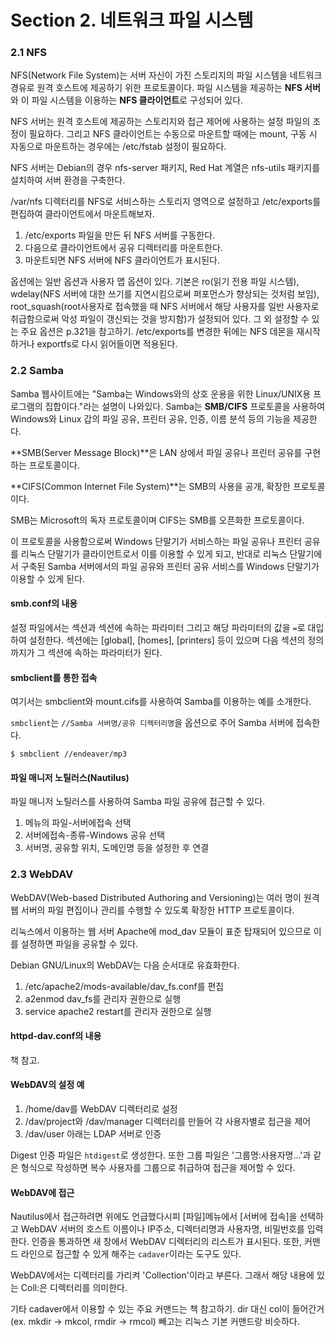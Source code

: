 # Section 2. 네트워크 파일 시스템

### 2.1 NFS

NFS\(Network File System\)는 서버 자신이 가진 스토리지의 파일 시스템을 네트워크 경유로 원격 호스트에 제공하기 위한 프로토콜이다. 파일 시스템을 제공하는 **NFS 서버**와 이 파일 시스템을 이용하는 **NFS 클라이언트**로 구성되어 있다.

NFS 서버는 원격 호스트에 제공하는 스토리지와 접근 제어에 사용하는 설정 파일의 조정이 필요하다. 그리고 NFS 클라이언트는 수동으로 마운트할 때에는 mount, 구동 시 자동으로 마운트하는 경우에는 /etc/fstab 설정이 필요하다.

NFS 서버는 Debian의 경우 nfs-server 패키지, Red Hat 계열은 nfs-utils 패키지를 설치하여 서버 환경을 구축한다.

/var/nfs 디렉터리를 NFS로 서비스하는 스토리지 영역으로 설정하고 /etc/exports를 편집하여 클라이언트에서 마운트해보자.

1. /etc/exports 파일을 만든 뒤 NFS 서버를 구동한다.
2. 다음으로 클라이언트에서 공유 디렉터리를 마운트한다.
3. 마운트되면 NFS 서버에 NFS 클라이언트가 표시된다.

옵션에는 일반 옵션과 사용자 맵 옵션이 있다. 기본은 ro\(읽기 전용 파일 시스템\), wdelay\(NFS 서버에 대한 쓰기를 지연시킴으로써 퍼포먼스가 향상되는 것처럼 보임\), root\_squash\(root사용자로 접속했을 때 NFS 서버에서 해당 사용자를 일반 사용자로 취급함으로써 악성 파일이 갱신되는 것을 방지함\)가 설정되어 있다. 그 외 설정할 수 있는 주요 옵션은 p.321을 참고하기. /etc/exports를 변경한 뒤에는 NFS 데몬을 재시작하거나 exportfs로 다시 읽어들이면 적용된다.

### 2.2 Samba

Samba 웹사이트에는 "Samba는 Windows와의 상호 운용을 위한 Linux/UNIX용 프로그램의 집합이다."라는 설명이 나와있다. Samba는 **SMB/CIFS** 프로토콜을 사용하여 Windows와 Linux 갑의 파일 공유, 프린터 공유, 인증, 이름 분석 등의 기능을 제공한다.

**SMB\(Server Message Block\)**은 LAN 상에서 파일 공유나 프린터 공유를 구현하는 프로토콜이다.

**CIFS\(Common Internet File System\)**는 SMB의 사용을 공개, 확장한 프로토콜이다.

SMB는 Microsoft의 독자 프로토콜이며 CIFS는 SMB를 오픈화한 프로토콜이다.

이 프로토콜을 사용함으로써 Windows 단말기가 서비스하는 파일 공유나 프린터 공유를 리눅스 단말기가 클라이언트로서 이를 이용할 수 있게 되고, 반대로 리눅스 단말기에서 구축된 Samba 서버에서의 파일 공유와 프린터 공유 서비스를 Windows 단말기가 이용할 수 있게 된다.

#### smb.conf의 내용

설정 파일에서는 섹션과 섹션에 속하는 파라미터 그리고 해당 파라미터의 값을 `=`로 대입하여 설정한다. 섹션에는 \[global\], \[homes\], \[printers\] 등이 있으며 다음 섹션의 정의까지가 그 섹션에 속하는 파라미터가 된다.

#### smbclient를 통한 접속

여기서는 smbclient와 mount.cifs를 사용하여 Samba를 이용하는 예를 소개한다.

`smbclient`는 `//Samba 서버명/공유 디렉터리명`을 옵션으로 주어 Samba 서버에 접속한다.

```
$ smbclient //endeaver/mp3
```

#### 파일 매니저 노틸러스\(Nautilus\)

파일 매니저 노틸러스를 사용하여 Samba 파일 공유에 접근할 수 있다.

1. 메뉴의 파일-서버에접속 선택
2. 서버에접속-종류-Windows 공유 선택
3. 서버명, 공유할 위치, 도메인명 등을 설정한 후 연결

### 2.3 WebDAV

WebDAV\(Web-based Distributed Authoring and Versioning\)는 여러 명이 원격 웹 서버의 파일 편집이나 관리를 수행할 수 있도록 확장한 HTTP 프로토콜이다.

리눅스에서 이용하는 웹 서버 Apache에 mod\_dav 모듈이 표준 탑재되어 있으므로 이를 설정하면 파일을 공유할 수 있다.

Debian GNU/Linux의 WebDAV는 다음 순서대로 유효화한다.

1. /etc/apache2/mods-available/dav\_fs.conf를 편집
2. a2enmod dav\_fs를 관리자 권한으로 실행
3. service apache2 restart를 관리자 권한으로 실행

#### httpd-dav.conf의 내용

책 참고.

#### WebDAV의 설정 예

1. /home/dav를 WebDAV 디렉터리로 설정
2. /dav/project와 /dav/manager 디렉터리를 만들어 각 사용자별로 접근을 제어
3. /dav/user 아래는 LDAP 서버로 인증

Digest 인증 파일은 `htdigest`로 생성한다. 또한 그룹 파일은 '그룹명:사용자명...'과 같은 형식으로 작성하면 복수 사용자를 그룹으로 취급하여 접근을 제어할 수 있다.

#### WebDAV에 접근

Nautilus에서 접근하려면 위에도 언급했다시피 \[파일\]메뉴에서 \[서버에 접속\]을 선택하고 WebDAV 서버의 호스트 이름이나 IP주소, 디렉터리명과 사용자명, 비밀번호를 입력한다. 인증을 통과하면 새 창에서 WebDAV 디렉터리의 리스트가 표시된다. 또한, 커맨드 라인으로 접근할 수 있게 해주는 `cadaver`이라는 도구도 있다.

WebDAV에서는 디렉터리를 가리켜 'Collection'이라고 부른다. 그래서 해당 내용에 있는 Coll:은 디렉터리를 의미한다.

기타 cadaver에서 이용할 수 있는 주요 커맨드는 책 참고하기. dir 대신 col이 들어간거\(ex. mkdir -&gt; mkcol, rmdir -&gt; rmcol\) 빼고는 리눅스 기본 커맨드랑 비슷하다.

